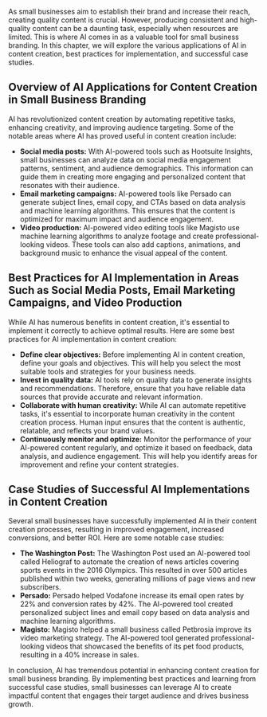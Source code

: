 

As small businesses aim to establish their brand and increase their reach, creating quality content is crucial. However, producing consistent and high-quality content can be a daunting task, especially when resources are limited. This is where AI comes in as a valuable tool for small business branding. In this chapter, we will explore the various applications of AI in content creation, best practices for implementation, and successful case studies.

Overview of AI Applications for Content Creation in Small Business Branding
---------------------------------------------------------------------------

AI has revolutionized content creation by automating repetitive tasks, enhancing creativity, and improving audience targeting. Some of the notable areas where AI has proved useful in content creation include:

* **Social media posts:** With AI-powered tools such as Hootsuite Insights, small businesses can analyze data on social media engagement patterns, sentiment, and audience demographics. This information can guide them in creating more engaging and personalized content that resonates with their audience.
* **Email marketing campaigns:** AI-powered tools like Persado can generate subject lines, email copy, and CTAs based on data analysis and machine learning algorithms. This ensures that the content is optimized for maximum impact and audience engagement.
* **Video production:** AI-powered video editing tools like Magisto use machine learning algorithms to analyze footage and create professional-looking videos. These tools can also add captions, animations, and background music to enhance the visual appeal of the content.

Best Practices for AI Implementation in Areas Such as Social Media Posts, Email Marketing Campaigns, and Video Production
-------------------------------------------------------------------------------------------------------------------------

While AI has numerous benefits in content creation, it's essential to implement it correctly to achieve optimal results. Here are some best practices for AI implementation in content creation:

* **Define clear objectives:** Before implementing AI in content creation, define your goals and objectives. This will help you select the most suitable tools and strategies for your business needs.
* **Invest in quality data:** AI tools rely on quality data to generate insights and recommendations. Therefore, ensure that you have reliable data sources that provide accurate and relevant information.
* **Collaborate with human creativity:** While AI can automate repetitive tasks, it's essential to incorporate human creativity in the content creation process. Human input ensures that the content is authentic, relatable, and reflects your brand values.
* **Continuously monitor and optimize:** Monitor the performance of your AI-powered content regularly, and optimize it based on feedback, data analysis, and audience engagement. This will help you identify areas for improvement and refine your content strategies.

Case Studies of Successful AI Implementations in Content Creation
-----------------------------------------------------------------

Several small businesses have successfully implemented AI in their content creation processes, resulting in improved engagement, increased conversions, and better ROI. Here are some notable case studies:

* **The Washington Post:** The Washington Post used an AI-powered tool called Heliograf to automate the creation of news articles covering sports events in the 2016 Olympics. This resulted in over 500 articles published within two weeks, generating millions of page views and new subscribers.
* **Persado:** Persado helped Vodafone increase its email open rates by 22% and conversion rates by 42%. The AI-powered tool created personalized subject lines and email copy based on data analysis and machine learning algorithms.
* **Magisto:** Magisto helped a small business called Petbrosia improve its video marketing strategy. The AI-powered tool generated professional-looking videos that showcased the benefits of its pet food products, resulting in a 40% increase in sales.

In conclusion, AI has tremendous potential in enhancing content creation for small business branding. By implementing best practices and learning from successful case studies, small businesses can leverage AI to create impactful content that engages their target audience and drives business growth.

